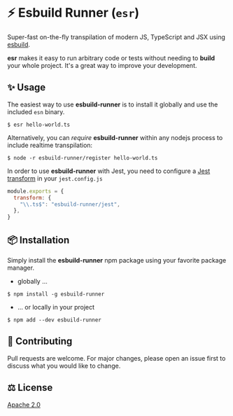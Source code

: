 # :zap: Esbuild Runner (`esr`)

Super-fast on-the-fly transpilation of modern JS, TypeScript and JSX using [esbuild](https://github.com/evanw/esbuild).

**esr** makes it easy to run arbitrary code or tests without needing to **build** your whole project. It's a great way to improve your development.

## ✨ Usage

The easiest way to use **esbuild-runner** is to install it globally and use the included `esn` binary.

```shell
$ esr hello-world.ts
```

Alternatively, you can *require* **esbuild-runner** within any nodejs process to include realtime transpilation:

```shell
$ node -r esbuild-runner/register hello-world.ts
```

In order to use **esbuild-runner** with Jest, you need to configure a [Jest transform](https://jestjs.io/docs/en/configuration.html#transform-objectstring-pathtotransformer--pathtotransformer-object) in your `jest.config.js`

```js
module.exports = {
  transform: {
    "\\.ts$": "esbuild-runner/jest",
  },
}
```

## 📦 Installation

Simply install the **esbuild-runner** npm package using your favorite package manager.

* globally ...
  
```shell
$ npm install -g esbuild-runner
```

* ... or locally in your project
  
```shell
$ npm add --dev esbuild-runner
```

## 👋 Contributing

Pull requests are welcome. For major changes, please open an issue first to discuss what you would like to change.

## ⚖ License

[Apache 2.0](https://github.com/folke/esbuild-runner/blob/main/LICENSE)

<!-- markdownlint-disable-file MD014 MD033 -->

